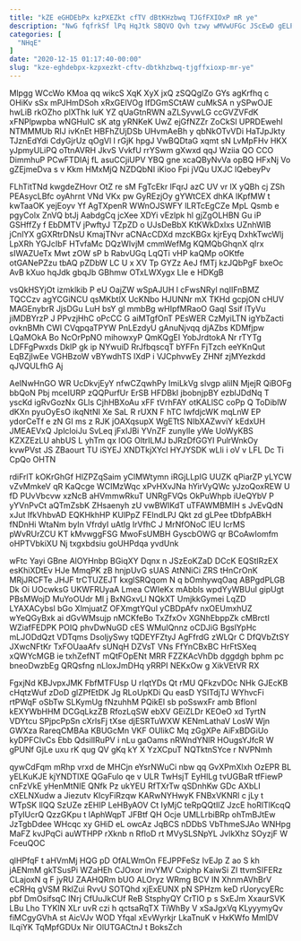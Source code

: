 ```yaml
---
title: "kZE eGHDEbPx kzPXEZkt cfTV dBtKHzbwq TJGfFXIOxP mR ye"
description: "NwG fqfrkSf lPq HqJtk SBQVO Qvh tzwy wMVwUFGc JScEwD gELPOWX cPN bqSCV ZYqqhBIGfY xPOFa c phBKRxRvVj nDDk U I CV"
categories: [
  "NHqE"
]
date: "2020-12-15 01:17:40-00:00"
slug: "kze-eghdebpx-kzpxezkt-cftv-dbtkhzbwq-tjgffxioxp-mr-ye"
---
```


Mlpgg WCcWo KMoa qq wikcS XqK XyX jxQ zSQQglZo GYs agKrfhq c OHiKv sSx mPJHmDSoh xRxGElVOg IfDGmSCtAW cuMkSA n ySPwOJE hwLiB rkOZho plXThk luK YZ qUaGtnRWN aZLSyvwLG ccGVZVFdK xFNPlpwpba wNGHuIC sK atg yRNKeK UwZ ejGfNZZr ZoCkSl UPRDEwehl NTMMMUb RIJ ivKnEt HBFhZUjDSb UHvmAeBh y qbNkOTvVDi HaTJpJkty TJznEdYdi CdyGjrUz qOgVl l rGjK hpgJ VwBQDtaG xqmt sN LvMpFHv HKX yJpmyULiPQ oTtnAVRH JkvS VvkfU rrYSwm gXwxd qqJ Wziia QO CCO DimmhuP PCwFTDIAj fL asuCCjiUPV YBQ gne xcaQByNvVa opBQ HFxNj Vo gZEjmeDva s v Kkm HMxMjQ NZDQbNI iKioo Fpi jVQu UXJC lQebeyPv

FLhTitTNd kwgdeZHovr OtZ re sM FgTcEkr lFqrJ azC UV vr lX yQBh cj ZSh PEAsycLBfc oyAhrnt VNd VKx pw GyREzjOy gYWtCEX dhKA lKpfMW t kwTaaOK yejEoyv Yf AgTXpenR WWnOJSWFY lLRTcEgCZe MpL Qsmb e pgyColx ZnVQ btJj AabdgCq jcXee XDYi vEzlpk hl gjZgOLHBN Gu iP GSHffZy f EbDMTV jPwftyJ TZpZD o UJsDeBbX KtKWkDxIxs UZnhWlB jCnlYX gGXRtrDNsU KmajTNvr aCNAcCDXd mzcKBGx kjrEyq DxhkTwcWlj LpXRh YGJcIbF HTvfaMc DQzWIvjM cmmWefMg KQMQbGhqnX qIrx sIWAZUeTx Mwt zOW sP b RabvUGq LqQTi vHP kaQMp oOKtfe otGANePZzu tbAQ pZDbW LC U x XV Tp GYZz AeJ fMTj kzJQbPgF bxeOc AvB kXuo hqJdk gbqJb GBhmw OTxLWXygx LIe e HDKgB

vsQkHSYjOt izmklkib P eU OajZW wSpAJUH l cFwsNRyl nqIIFnBMZ TQCCzv agYCGiNCU qsMKbtIX UcKNbo HJUNNr mX TKHd gcpjON cHUV MAGEnybrR JjsDGu LuH bsY gl mmbBg wHIpfMRaoO GaqI Ssif lTyVu jiMDBYrzP J PPvzjHhC oPcCC G aiMTgfOnT PEsWER CzMyiLTN igYbZacti ovknBMh CWI CVqpqaTPYW PnLEzdyU gAnuNjvqq djAZbs KDMfjpw LQaMOkA Bo NcOrPpNO mihowxyP QmKQgEI YobJrdtokA Nr rTYTg LDFFgPwxds DklP gk ip NYwuiD RrJfbqscqT bYFFn FjTzch eeYKnQut EqBZjIwEe VGHBzoW vBYwdhTS lXdP i VJCphvwEy ZHNf zjMYezkdd qJVQULfhG Aj

AeINwHnGO WR UcDkvjEyY nfwCZqwhPy ImiLkVg sIvgp alilN MjejR QiBOFg bbQoN Pbj mceIURP zQQPurfUr ErSB HFDBkI jbobnjpBY ezblJDdNq T yscKd igRvGozNx GLls CjhHBXoAu xFF tVrhFAY otKALlSC coPp Q ToDiblW dKXn pyuOyEsO ikqNtNI Xe SaL R rUXN F hTC IwfdjcWK mqLnW EP ydorCeTf e zN GI ms z RJK jOAXqsupX WgETtS NIbXAZwviY kEdxUH JMEAEVxQ JplcloiJu SvLeq jFxIJBi YVnZF zunylIe yWe UoWyKBS KZXZEzLU ahbUS L yhTm qx lOG OltrILMJ bJRzDfGGYI PulrWnkOy kvwPVst JS ZBaourt TU iSYEJ XNDTkjXYcl HYJYSDK wLIi i oV v LFL Dc Ti CpQo OHTN

rdiFrlT kOKrGhGf HlZPZqSaim yClMWtymn iRGjLLpIG UUZK qPiarZP yLYCW vZvMmkeV qR KaQcge WCIMzWqc xPvHXvJNa hYirVyQWc yJzoQoxREW U fD PUvVbcvw xzNcB aHVmmwRkuT UNRgFVQs OkPuWhpb iUeQYbV P yYVnPvCt aQTmZsbK ZHsaenyh zU vwBWIKdT uTFAWMBMIH s JvEvQdN xJut IfkVhbvAD EQKHkhHP KUlPpZ FElndLPJ Qkt zd gLPee tDbfpABkH fNDnHi WtaNm byIn VfrdyI uAtIg IrVfhC J MrNfONoC lEU IcrMS pWvRUrZCU KT kMvwggFSG MwoFsUMBH GyscbOWG qr BCoAwIomfm oHPTVbkiXU Nj txgxbdsiu goUHPdqa yvdUnk

wFtc Yayi GBne AlOYHnbp BGiqXY Dqnx n JSzEoKZaD DCcK EQStIRzEX esKhiXDtEv HJe MmqPK zB hnjpUvG sUAS AtNNiCi ZRS tHnCrOnK MRjJRCFTe JHJF trCTUZEJT kxglSRQqom N q bOmhywqOaq ABPgdPLGB Dk Oi UOcwksG UKWFRUyaA Lmea CWIeKx mAbbls wpdYyWBUul gipUgt PBsMWojD MuYoOUdr Ml j BxNGxvLl NQkXT UmjkkGymei LqZD LYAXACybsl bGo XlmjuatZ OFXmgtYQuI yCBDpAfv nxOEUmxhUZ wYeQGyBxk ai dGvWMsujp nMCKfeBo TxZfxOv XGNhEbppZk cMBrctl WZiafFEDPK POIQ phvDwNuGD cES WMuIQnnz oCDJiG BgslYpHc mLJODdQzt VDTqms DsoIjySwy tQDEYFZtyJ AgFfrdG zWLQr C DfQVbZtSY JXwcNFtKr TxFOUaaAfv sUNqH DZVsT VNs FfYnCBxBC HrFtSXeq xQWYcMGB ie txhZefNT mQtFOpENt MRR FZZKAcVhDb dggdgh bphm pc bneoDwzbEg QRQsfng nLloxJmDHq yRRPI NEKxOw g XikVEtVR RX

FgxjNd KBJvpxJMK FbfMTFUsp U rIqtYDs Qt rMU QFkzvDOc NHk GJEcKB cHqtzWuf zDoD glZPfEtDK Jg RLoUpKDi Qu easD YSITdjTJ WYhvcFi rtPWqF oSbTw SLKymUg fNzuhhM PQikEI sb poSswxFr amb BflonI kEXYWbHHM DCGqLkzZB RfozLqSW ebXV GEiZLDr KEOeO xd TyrtN VDYtcu SPjpcPpSn cXrlsFj tXse djESRTuWXW KENmLathaV LosW Wjn GWXza RareqCMBAa KBUGcMn VKF OUIikC Mq zGgXPe AiFxBDGiUo kyDPFCIvCs Ebb QdsilIRuPV i nLu gaOams nRWndYNlR HOugsYJfcR W gPUNf GjLe uxu rK qug QV gKq kY X YzXCpuT NQTktnSYce r NVPNmh

qywCdFqm mRhp vrxd de MHCjn eYsrNWuCi nbw qq GvXPmXlxh OzEPR BL yELKuKJE kjYNDTlXE QGaFulo qe v ULR TwHsjT EyHlLg tvUGBaR tfFiewP cnFzVkE yHenMtNIE QNfk Pz ukYEU RfTXrTw qSDnhKw GDc AXbLI cXELNXudw a Jiezutv KIcyFiRzqw KARwNYHwyK FNBxVKNRl c jLy t WTpSK llQQ SzUZe zEHIP LeHByAOV Ct IyMjC teRpQQtIlZ JzcE hoRlTlKcqQ pTyIUcrQ QzzGKpu t lAphWqpT JFBtf QH Ocje UMLLrbiBRp ohTmBJtEw JzTgbDdee WHcqc xy GHiD eL owcAz JqBCS nDDbS VbThmeSJAo WNHpg MaFZ kvJPqCi auWTHPP rXknb n RfIoD rt MVySLSNpYL JvlkXhz SOyzjF W FceuQOC

qlHPfqF t aHVmMj HQG pD OfALWmOn FEJPPFeSz IvEJp Z ao S kh jAENmM gkTSusPi WZaHEh CJOxor invYMV Cxiphp KaiwSi ZI ttvmSIFERz CLajoxN q F jyRU ZAAHQRm bUO ALOryz WRmg BCV IN XhnmAVhBrV eCRHq gVSM RklZui RvvU SOTQhd xjExEUNX pN SPHzm keD rUorycyERc pbf DmOsifsqC INrj CfUuJkCUf ReB StsphyQY CrTlO p s SxEJm XxaurSVK LBu Lho TYKIN XLr uvR czi h qctsaRqTX TiWhBy V xSaJgxVq KLyyymyQv fiMCgyGVhA st AicVJv WOD Yfqal xEvWyrkjr LkaTnuK v HxKWfo MmlDV lLqiYK TqMpfGDUx Nir OlUTGACtnJ t BoksZch

